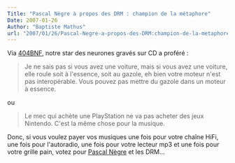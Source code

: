 ```yaml
---
Title: "Pascal Nègre à propos des DRM : champion de la métaphore"
Date: 2007-01-26
Author: "Baptiste Mathus"
url: "2007/01/26/Pascal-Negre-a-propos-des-DRM:champion-de-la-metaphore"
---
```




Via
[404BNF](http://www.404brain.net/index.php/weblog/comments/qui_dit_drm_dit_pascal_negre/),
notre star des neurones gravés sur CD a proféré :

> Je ne sais pas si vous avez une voiture, mais si vous avez une
> voiture, elle roule soit à l'essence, soit au gazole, eh bien votre
> moteur n'est pas interopérable. Vous pouvez pas mettre du gazole dans
> un moteur à essence.

ou

> Le mec qui achète une PlayStation ne va pas acheter des jeux Nintendo.
> C'est la même chose pour la musique.

Donc, si vous voulez payer vos musiques une fois pour votre chaîne HiFi,
une fois pour l'autoradio, une fois pour votre lecteur mp3 et une fois
pour votre grille pain, votez pour [Pascal
Nègre](http://fr.wikipedia.org/wiki/Pascal_N%C3%A8gre) et les DRM...


